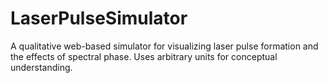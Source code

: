 # LaserPulseSimulator
A qualitative web-based simulator for visualizing laser pulse formation and the effects of spectral phase. Uses arbitrary units for conceptual understanding.
